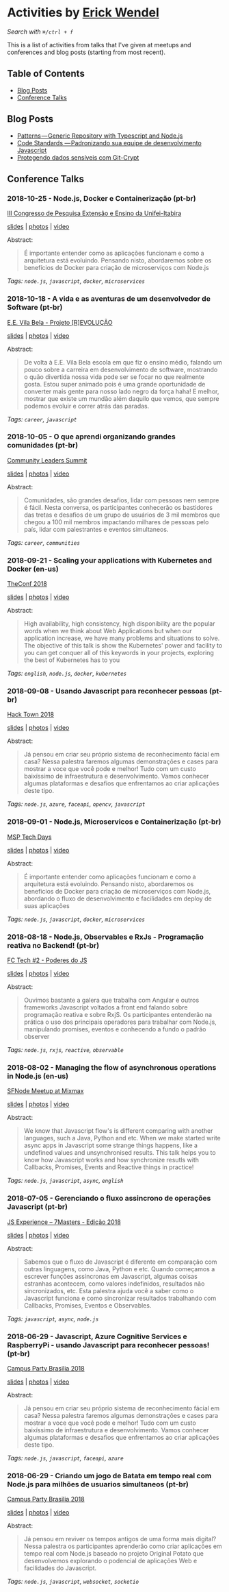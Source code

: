 # Activities by [Erick Wendel](https://twitter.com/erickwendel_)

_Search with `⌘/ctrl + f`_

This is a list of activities from talks that I've given at meetups and conferences and blog posts (starting from most recent).

## Table of Contents

- [Blog Posts](#blog-posts)
- [Conference Talks](#blog-posts)

## Blog Posts

- [Patterns — Generic Repository with Typescript and Node.js](https://hackernoon.com/generic-repository-with-typescript-and-node-js-731c10a1b98e)
- [Code Standards — Padronizando sua equipe de desenvolvimento Javascript](https://medium.com/horizon-four/code-stantards-padronizando-sua-equipe-de-desenvolvimento-e1e47e3edf11)
- [Protegendo dados sensíveis com Git-Crypt](https://medium.com/trainingcenter/protegendo-dados-sens%C3%ADveis-com-git-crypt-9fca13e6835b)

## Conference Talks

### 2018-10-25 - Node.js, Docker e Containerização (pt-br)


[III Congresso de Pesquisa Extensão e Ensino da Unifei-Itabira](https://cpee.unifei.edu.br/Programacao.html)


[slides](https://www.icloud.com/keynote/0ipUo_tvnKEe-w07Dr86vWHfw) | [photos](2018-10-25-node.js_docker_containerizacao/photos) | [video](#2018-10-25---nodejs-docker-e-containerização-pt-br)


Abstract:

> É importante entender como as aplicações funcionam e como a arquitetura está evoluindo. Pensando nisto, abordaremos sobre os benefícios de Docker para criação de microserviços com Node.js


_Tags: `node.js`, `javascript`, `docker`, `microservices`_

### 2018-10-18 - A vida e as aventuras de um desenvolvedor de Software (pt-br)


[E.E. Vila Bela - Projeto [R]EVOLUÇÃO](#2018-10-18-a-vida-e-as-aventuras-de-um-desenvolvedor-de-software-pt-br)


[slides](https://docs.google.com/presentation/d/1VhpAZC1mZgmuJXy9Qt_mbPce4aC-rvtFu6RYzKAXIlE/edit?usp=sharing) | [photos](2018-10-18-a_vida_e_as_aventuras_de_um_desenvolvedor_de_software/photos) | [video](#2018-10-18---a-vida-e-as-aventuras-de-um-desenvolvedor-de-software-pt-br)


Abstract:

> De volta à E.E. Vila Bela escola em que fiz o ensino médio, falando um pouco sobre a carreira em desenvolvimento de software, mostrando o quão divertida nossa vida pode ser se focar no que realmente gosta. Estou super animado pois é uma grande oportunidade de converter mais gente para nosso lado negro da força haha! E melhor, mostrar que existe um mundão além daquilo que vemos, que sempre podemos evoluir e correr atrás das paradas.


_Tags: `career`, `javascript`_

### 2018-10-05 - O que aprendi organizando grandes comunidades (pt-br)


[Community Leaders Summit](https://credencial.imasters.com.br/community-leaders-summit-2018)


[slides](https://www.icloud.com/keynote/0vGhAy4B7cCUt_5B94zJvKV_A#O_que_aprendi_organizando_uma_grande_comunidade_-_Community_Summit) | [photos](2018-10-05-o_que_aprendi_organizando_grandes_comunidades/photos) | [video](https://web.facebook.com/fernando.veiga.3950/videos/1122170867935213/)


Abstract:

> Comunidades, são grandes desafios, lidar com pessoas nem sempre é fácil. Nesta conversa, os participantes conhecerão os bastidores das tretas e desafios de um grupo de usuários de 3 mil membros que chegou a 100 mil membros impactando milhares de pessoas pelo país, lidar com palestrantes e eventos simultaneos.


_Tags: `career`, `communities`_

### 2018-09-21 - Scaling your applications with Kubernetes and Docker (en-us)


[TheConf 2018](https://www.theconf.club/)


[slides](https://www.icloud.com/keynote/0mpRDRsKBIcIkmNCTrOstp5fQ#Scalling_your_apps_with_K8s_and_Docker_-_TheConf_-_21092018) | [photos](2018-09-21-scaling_your_applications_with_kubernetes_and_docker/photos) | [video](#2018-09-21---scaling-your-applications-with-kubernetes-and-docker-en-us)


Abstract:

> High availability, high consistency, high disponibility are the popular words when we think about Web Applications but when our application increase, we have many problems and situations to solve. The objective of this talk is show the Kubernetes' power and facility to you can get conquer all of this keywords in your projects, exploring the best of Kubernetes has to you


_Tags: `english`, `node.js`, `docker`, `kubernetes`_

### 2018-09-08 - Usando Javascript para reconhecer pessoas (pt-br)


[Hack Town 2018](https://hacktown.com.br/programacao/dia/8-Sep/)


[slides](https://www.icloud.com/keynote/0geBVltLvSHcKRwabA4OCfppA#Usando_Javascript_para_reconhecer_pessoas!_-_HackTown_-_07092018.key) | [photos](2018-09-08-usando_javascript_para_reconhecer_pessoas) | [video](https://youtu.be/1gC1kOZDZEA)


Abstract:

> Já pensou em criar seu próprio sistema de reconhecimento fácial em casa? Nessa palestra faremos algumas demonstrações e cases para mostrar a voce que você pode e melhor! Tudo com um custo baixíssimo de infraestrutura e desenvolvimento. Vamos conhecer algumas plataformas e desafios que enfrentamos ao criar aplicações deste tipo.


_Tags: `node.js`, `azure`, `faceapi`, `opencv`, `javascript`_

### 2018-09-01 - Node.js, Microservicos e Containerização (pt-br)


[MSP Tech Days](https://www.meetup.com/pt-BR/DevelopersBR/events/253660887/)


[slides](https://www.icloud.com/keynote/0ipUo_tvnKEe-w07Dr86vWHfw) | [photos](2018-09-01-node.js-microservicos-e-containerizacao) | [video](#2018-09-01---nodejs-microservicos-e-containerização-pt-br)


Abstract:

> É importante entender como aplicações funcionam e como a arquitetura está evoluindo. Pensando nisto, abordaremos os beneficios de Docker para criação de microserviços com Node.js, abordando o fluxo de desenvolvimento e facilidades em deploy de suas aplicações


_Tags: `node.js`, `javascript`, `docker`, `microservices`_

### 2018-08-18 - Node.js, Observables e RxJs - Programação reativa no Backend! (pt-br)


[FC Tech #2 - Poderes do JS](https://www.meetup.com/pt-BR/FCTech/events/252754164)


[slides](https://www.icloud.com/keynote/09M3Bdis-aIhQa85AUZ1v792w#Nodejs%2C_Rxjs_e_Reactive_Programming_-_FCTech_18082018.key) | [photos](2018-08-18-node.js_observables_e_rxjs_-_programação_reativa_no_backend!) | [video](#2018-08-18---nodejs-observables-e-rxjs---programação-reativa-no-backend!-pt-br)


Abstract:

> Ouvimos bastante a galera que trabalha com Angular e outros frameworks Javascript voltados a front end falando sobre programação reativa e sobre RxjS. Os participantes entenderão na prática o uso dos principais operadores para trabalhar com Node.js, manipulando promises, eventos e conhecendo a fundo o padrão observer


_Tags: `node.js`, `rxjs`, `reactive`, `observable`_

### 2018-08-02 - Managing the flow of asynchronous operations in Node.js (en-us)


[SFNode Meetup at Mixmax](https://www.meetup.com/pt-BR/sfnode/events/mxstsmyxlbdb/)


[slides](https://www.icloud.com/keynote/02WBW9IrCGUW9Q2Z9DsPvkcqA#Manage_the_Javascript_Asynchronous_flow.key) | [photos](2018-08-02-managing_the_flow_of_asynchronous_operations_in_node.js) | [video](2018-08-02-managing_the_flow_of_asynchronous_operations_in_node.js/video.mp4)


Abstract:

> We know that Javascript flow's is different comparing with another languages, such a Java, Python and etc. When we make started write async apps in Javascript some strange things happens, like a undefined values and unsynchronised results. This talk helps you to know how Javascript works and how synchronize resutls with Callbacks, Promises, Events and Reactive things in practice!


_Tags: `node.js`, `javascript`, `async`, `english`_

### 2018-07-05 - Gerenciando o fluxo assincrono de operações Javascript (pt-br)


[JS Experience – 7Masters - Edição 2018](https://eventos.imasters.com.br/jsexperience/)


[slides](https://www.icloud.com/keynote/0a-nP8fSdgrIwtbcdLcp2025w#7Masters_-_Gerenciando_o_Fluxo_Assincrono_de_operac%CC%A7o%CC%83es_JS.key) | [photos](2018-07-05-gerenciando_o_fluxo_assincrono_de_operações_javascript) | [video](#2018-07-05---gerenciando-o-fluxo-assincrono-de-operações-javascript-pt-br)


Abstract:

> Sabemos que o fluxo de Javascript é diferente em comparação com outras linguagens, como Java, Python e etc. Quando começamos a escrever funções assíncronas em Javascript, algumas coisas estranhas acontecem, como valores indefinidos, resultados não sincronizados, etc. Esta palestra ajuda você a saber como o Javascript funciona e como sincronizar resultados trabalhando com Callbacks, Promises, Eventos e Observables.


_Tags: `javascript`, `async`, `node.js`_

### 2018-06-29 - Javascript, Azure Cognitive Services e RaspberryPi - usando Javascript para reconhecer pessoas! (pt-br)


[Campus Party Brasilia 2018](https://campuse.ro/events/Campus-Party-Brasilia-2018-CPBSB2/talk/javascript-azure-cognitive-services-e-raspberrypi-usando-javascript-para-reconhecer-pessoas-cpbsb2/)


[slides](https://www.icloud.com/keynote/0MMt9tvBlfTWYNxOQqRktqn8A#CampusBSB2_-_Criando_um_jogo_de_Batata_Quente_em_tempo_real_com_Nodejs.key) | [photos](2018-06-29-javascript_azure_cognitive_services_e_raspberrypi_-_usando_javascript_para_reconhecer_pessoas!) | [video](#2018-06-29---javascript-azure-cognitive-services-e-raspberrypi---usando-javascript-para-reconhecer-pessoas!-pt-br)


Abstract:

> Já pensou em criar seu próprio sistema de reconhecimento fácial em casa? Nessa palestra faremos algumas demonstrações e cases para mostrar a voce que você pode e melhor! Tudo com um custo baixíssimo de infraestrutura e desenvolvimento. Vamos conhecer algumas plataformas e desafios que enfrentamos ao criar aplicações deste tipo.


_Tags: `node.js`, `javascript`, `faceapi`, `azure`_

### 2018-06-29 - Criando um jogo de Batata em tempo real com Node.js para milhões de usuarios simultaneos (pt-br)


[Campus Party Brasilia 2018](https://campuse.ro/events/Campus-Party-Brasilia-2018-CPBSB2/talk/criando-um-jogo-de-batata-em-tempo-real-com-nodejs-para-milhoes-de-usuarios-simultaneos-cpbsb2/)


[slides]() | [photos](2018-06-29-criando_um_jogo_de_batata_em_tempo_real_com_node.js_para_de_usuarios_simultaneos) | [video](https://www.youtube.com/watch?v=NexvZCJFil8)


Abstract:

> Já pensou em reviver os tempos antigos de uma forma mais digital? Nessa palestra os participantes aprenderão como criar aplicações em tempo real com Node.js baseado no projeto Original Potato que desenvolvemos explorando o podencial de aplicações Web e facilidades do Javascript.


_Tags: `node.js`, `javascript`, `websocket`, `socketio`_

